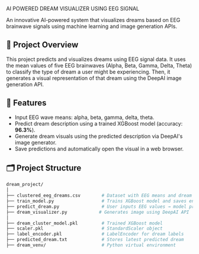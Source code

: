 AI POWERED DREAM VISUALIZER USING EEG SIGNAL

An innovative AI-powered system that visualizes dreams based on EEG brainwave signals using machine learning and image generation APIs.

## 🚀 Project Overview

This project predicts and visualizes dreams using EEG signal data. It uses the mean values of five EEG brainwaves (Alpha, Beta, Gamma, Delta, Theta) to classify the type of dream a user might be experiencing. Then, it generates a visual representation of that dream using the DeepAI image generation API.

## 🧩 Features

- Input EEG wave means: alpha, beta, gamma, delta, theta.
- Predict dream description using a trained XGBoost model (accuracy: **96.3%**).
- Generate dream visuals using the predicted description via DeepAI's image generator.
- Save predictions and automatically open the visual in a web browser.

## 🗂️ Project Structure

```bash
dream_project/
│
├── clustered_eeg_dreams.csv        # Dataset with EEG means and dream labels
├── train_model.py                  # Trains XGBoost model and saves encoders
├── predict_dream.py                # User inputs EEG values → model predicts dream
├── dream_visualizer.py            # Generates image using DeepAI API
│
├── dream_cluster_model.pkl         # Trained XGBoost model
├── scaler.pkl                      # StandardScaler object
├── label_encoder.pkl               # LabelEncoder for dream labels
├── predicted_dream.txt             # Stores latest predicted dream
├── dream_venv/                     # Python virtual environment
